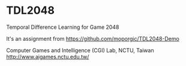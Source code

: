# TDL2048
Temporal Difference Learning for Game 2048

It's an assignment from https://github.com/moporgic/TDL2048-Demo

Computer Games and Intelligence (CGI) Lab, NCTU, Taiwan
http://www.aigames.nctu.edu.tw/

